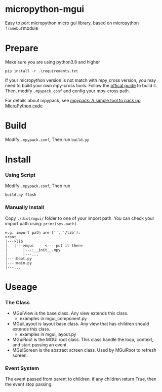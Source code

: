 # micropython-mgui
Easy to port micropython micro gui library, based on micropython ```framebuf```module

# Prepare
Make sure you are using python3.8 and higher
```
pip install -r .\requirements.txt
```
If your micropython version is not match with mpy_cross version, you may need to build your own mpy-cross tools.
Follow the [offical guide](https://github.com/micropython/micropython/tree/master/mpy-cross) to build it.
Then, modify ```.mpypack.conf``` and config your mpy-cross path.

For details about mpypack, see [mpypack: A simple tool to pack up MicroPython code](https://pypi.org/project/mpypack/)

# Build
Modify ```.mpypack.conf```, Then run ```build.py```

# Install

### Using Script
Modify ```.mpypack.conf```, Then run
```
build.py flash
```

### Manually Install
Copy ```./dist/mgui/``` folder to one of your import path. You can check your import path using: ```print(sys.path)```.
```
e.g. import path are ['', '/lib']:
>root
|--->lib
|   |--->mgui     <--- put it there
|       |---:__init__.mpy
|       |---...
|---:boot.py
|---:main.py
|---...
```

# Useage

### The Class
- MGuiView is the base class. Any view extends this class.
  - examples in mgui_component.py
- MGuiLayout is layout base class. Any view that has children should extends this class.
  - examples in mgui_layout.py
- MGuiRoot is the MGUI root class. This class handle the loop, context, and start passing an event.
- MGuiScreen is the abstract screen class. Used by MGuiRoot to refresh screen.

### Event System
The event passed from parent to children. if any children return True, then the event stop passing.
